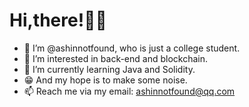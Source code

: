 # Hi,there!👨‍🔧

- 👋 I’m @ashinnotfound, who is just a college student.
- 👀 I’m interested in back-end and blockchain.
- 🌱 I’m currently learning Java and Solidity.
- 😁 And my hope is to make some noise.
- 📫 Reach me via my email: ashinnotfound@qq.com

<!---
ashinnotfound/ashinnotfound is a ✨ special ✨ repository because its `README.md` (this file) appears on your GitHub profile.
You can click the Preview link to take a look at your changes.
--->
